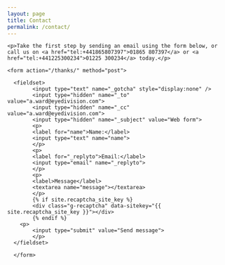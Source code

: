 ```yaml
---
layout: page
title: Contact
permalink: /contact/
---
```


<section class="container content-section contact-section">

    <p>Take the first step by sending an email using the form below, or call us on <a href="tel:+441865807397">01865 807397</a> or <a href="tel:+441225300234">01225 300234</a> today.</p>

    <form action="/thanks/" method="post">

      <fieldset>
            <input type="text" name="_gotcha" style="display:none" />
            <input type="hidden" name="_to" value="a.ward@eyedivision.com">
            <input type="hidden" name="_cc" value="a.ward@eyedivision.com">
            <input type="hidden" name="_subject" value="Web form">
            <p>
            <label for="name">Name:</label>
            <input type="text" name="name">
            </p>
            <p>
            <label for="_replyto">Email:</label>
            <input type="email" name="_replyto">
            </p>
            <p>
            <label>Message</label>
            <textarea name="message"></textarea>
            </p>
            {% if site.recaptcha_site_key %}
            <div class="g-recaptcha" data-sitekey="{{ site.recaptcha_site_key }}"></div>
            {% endif %}
        <p>
            <input type="submit" value="Send message">
            </p>
      </fieldset>

      </form>

  </section>
